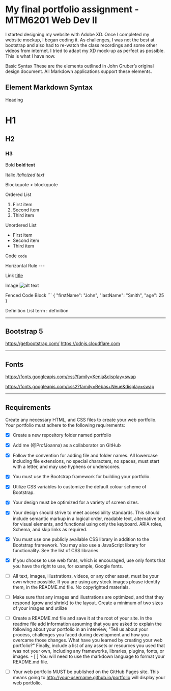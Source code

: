 # My final portfolio assignment - MTM6201 Web Dev II

I started designing my website with Adobe XD. Once I completed my website mockup, I began coding it. As challenges, I was not the best at bootstrap and also had to re-watch the class recordings and some other videos from internet. I tried to adapt my XD mock-up as perfect as possible. This is what I have now.

Basic Syntax
These are the elements outlined in John Gruber’s original design document. All Markdown applications support these elements.

## Element Markdown Syntax

Heading	
# H1
## H2
### H3

Bold **bold text**

Italic *italicized text*

Blockquote > blockquote

Ordered List	
1. First item
2. Second item
3. Third item

Unordered List	
- First item
- Second item
- Third item

Code	`code`

Horizontal Rule	---

Link	[title](https://www.example.com)

Image	![alt text](image.jpg)

Fenced Code Block	```
{
  "firstName": "John",
  "lastName": "Smith",
  "age": 25
}

Definition List	term
: definition

- - - -

## Bootstrap 5

https://getbootstrap.com/
https://cdnjs.cloudflare.com

- - - -

## Fonts

https://fonts.googleapis.com/css?family=Kenia&display=swap

https://fonts.googleapis.com/css2?family=Bebas+Neue&display=swap

- - - -

## Requirements
Create any necessary HTML, and CSS files to create your web portfolio. Your portfolio must adhere to the following requirements:

- [x] Create a new repository folder named portfolio 
- [x] Add me (@ProfJoanna) as a collaborator on GitHub
- [x] Follow the convention for adding file and folder names. All lowercase including file extensions, no special characters, no spaces, must start with a letter, and may use hyphens or underscores.
- [x] You must use the Bootstrap framework for building your portfolio.
- [x] Utilize CSS variables to customize the default colour scheme of Bootstrap.
- [x] Your design must be optimized for a variety of screen sizes.
- [x] Your design should strive to meet accessibility standards. This should include semantic markup in a logical order, readable text, alternative text for visual elements, and functional using only the keyboard. ARIA roles, Schema, and skip links as required.
- [x] You must use one publicly available CSS library in addition to the Bootstrap framework. You may also use a JavaScript library for functionality. See the list of CSS libraries.
- [x] If you choose to use web fonts, which is encouraged, use only fonts that you have the right to use, for example, Google fonts.
- [ ] All text, images, illustrations, videos, or any other asset, must be your own where possible. If you are using any stock images please identify them, in the README.md file. No copyrighted materials.
- [ ] Make sure that any images and illustrations are optimized, and that they respond (grow and shrink) to the layout. Create a minimum of two sizes of your images and utilize 
- [ ] Create a README.md file and save it at the root of your site. In the readme file add information assuming that you are asked to explain the following about your portfolio in an interview, "Tell us about your process, challenges you faced during development and how you overcame those changes. What have you learned by creating your web portfolio?" Finally, include a list of any assets or resources you used that was not your own, including any frameworks, libraries, plugins, fonts, or images. - [ ] You will need to use the markdown language to format your README.md file.
- [ ] Your web portfolio MUST be published on the GitHub Pages site. This means going to http://your-username.github.io/portfolio will display your web portfolio.



